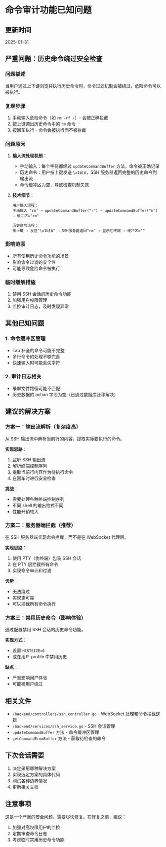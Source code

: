 # 命令审计功能已知问题

## 更新时间
2025-01-31

## 严重问题：历史命令绕过安全检查

### 问题描述
当用户通过上下键浏览并执行历史命令时，命令过滤机制会被绕过，危险命令可以被执行。

### 复现步骤
1. 手动输入危险命令（如 `rm -rf /`）- 会被正确拦截
2. 按上键调出历史命令中的 `rm` 命令
3. 按回车执行 - 命令会被执行而不被拦截

### 问题原因
1. **输入流处理机制**：
   - 手动输入：每个字符都经过 `updateCommandBuffer` 方法，命令被正确记录
   - 历史命令：用户按上键发送 `\x1b[A`，SSH 服务器返回完整的历史命令到输出流
   - 命令缓冲区为空，导致检查机制失效

2. **技术细节**：
   ```
   用户输入流程：
   手动输入 "rm" → updateCommandBuffer("r") → updateCommandBuffer("m") → 缓冲区="rm"
   
   历史命令流程：
   按上键 → 发送"\x1b[A" → SSH服务器返回"rm" → 显示在终端 → 缓冲区=""
   ```

### 影响范围
- 所有使用历史命令功能的场景
- 影响命令过滤的安全性
- 可能导致危险命令被执行

### 临时缓解措施
1. 禁用 SSH 会话的历史命令功能
2. 加强用户权限管理
3. 监控审计日志，及时发现异常

## 其他已知问题

### 1. 命令缓冲区管理
- Tab 补全的命令可能不完整
- 多行命令的处理不够完善
- 快速输入时可能丢失字符

### 2. 审计日志相关
- 录屏文件路径可能不匹配
- 历史数据的 action 字段为空（已通过数据库迁移解决）

## 建议的解决方案

### 方案一：输出流解析（复杂度高）
从 SSH 输出流中解析当前行的内容，提取实际要执行的命令。

**实现思路**：
1. 监听 SSH 输出流
2. 解析终端控制序列
3. 提取当前行内容作为待执行命令
4. 在回车时进行安全检查

**挑战**：
- 需要处理各种终端控制序列
- 不同 shell 的输出格式不同
- 性能开销较大

### 方案二：服务器端拦截（推荐）
在 SSH 服务器端实现命令拦截，而不是在 WebSocket 代理层。

**实现思路**：
1. 使用 PTY（伪终端）包装 SSH 会话
2. 在 PTY 层拦截所有命令
3. 实现命令审计和过滤

**优势**：
- 无法绕过
- 实现更可靠
- 可以拦截所有命令执行

### 方案三：禁用历史命令（影响体验）
通过配置禁用 SSH 会话的历史命令功能。

**实现方式**：
- 设置 `HISTSIZE=0`
- 或在用户 profile 中禁用历史

**缺点**：
- 严重影响用户体验
- 可能被用户绕过

## 相关文件
- `/backend/controllers/ssh_controller.go` - WebSocket 处理和命令拦截逻辑
- `/backend/services/ssh_service.go` - SSH 会话管理
- `updateCommandBuffer` 方法 - 命令缓冲区管理
- `getCommandFromBuffer` 方法 - 获取待检查的命令

## 下次会话需要
1. 决定采用哪种解决方案
2. 实现选定方案的具体代码
3. 测试各种边界情况
4. 更新相关文档

## 注意事项
这是一个严重的安全问题，需要尽快修复。在修复之前，建议：
1. 加强对高权限用户的监控
2. 定期审查命令日志
3. 考虑临时禁用历史命令功能